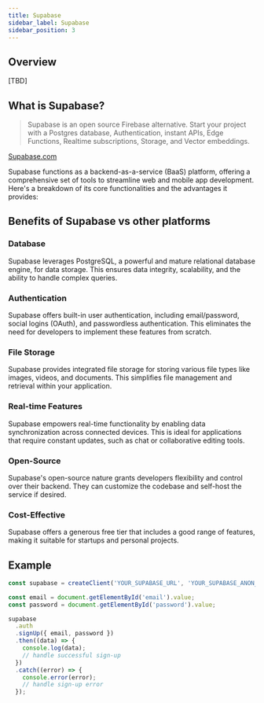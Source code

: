 ```yaml
---
title: Supabase
sidebar_label: Supabase
sidebar_position: 3
---
```


## Overview

[TBD]

## What is Supabase?

> Supabase is an open source Firebase alternative.
> Start your project with a Postgres database, Authentication, instant APIs, Edge Functions, Realtime subscriptions, Storage, and Vector embeddings.

[Supabase.com](https://supabase.com/)

Supabase functions as a backend-as-a-service (BaaS) platform, offering a comprehensive set of tools to streamline web and mobile app development. Here's a breakdown of its core functionalities and the advantages it provides:

## Benefits of Supabase vs other platforms

### Database

Supabase leverages PostgreSQL, a powerful and mature relational database engine, for data storage. This ensures data integrity, scalability, and the ability to handle complex queries.

### Authentication

Supabase offers built-in user authentication, including email/password, social logins (OAuth), and passwordless authentication. This eliminates the need for developers to implement these features from scratch.

### File Storage

Supabase provides integrated file storage for storing various file types like images, videos, and documents. This simplifies file management and retrieval within your application.

### Real-time Features

Supabase empowers real-time functionality by enabling data synchronization across connected devices. This is ideal for applications that require constant updates, such as chat or collaborative editing tools.

### Open-Source

Supabase's open-source nature grants developers flexibility and control over their backend. They can customize the codebase and self-host the service if desired.

### Cost-Effective

Supabase offers a generous free tier that includes a good range of features, making it suitable for startups and personal projects.

## Example

```js
const supabase = createClient('YOUR_SUPABASE_URL', 'YOUR_SUPABASE_ANON_KEY');

const email = document.getElementById('email').value;
const password = document.getElementById('password').value;

supabase
  .auth
  .signUp({ email, password })
  .then((data) => {
    console.log(data);
    // handle successful sign-up
  })
  .catch((error) => {
    console.error(error);
    // handle sign-up error
  });
```
